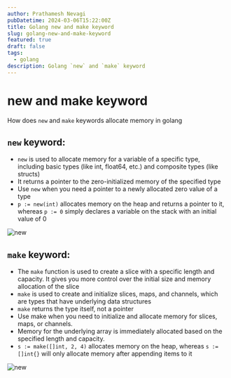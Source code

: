 ```yaml
---
author: Prathamesh Nevagi
pubDatetime: 2024-03-06T15:22:00Z
title: Golang new and make keyword
slug: golang-new-and-make-keyword
featured: true
draft: false
tags:
  - golang
description: Golang `new` and `make` keyword
---
```


# new and make keyword
How does `new` and `make` keywords allocate memory in golang


## `new` keyword:
- `new` is used to allocate memory for a variable of a specific type, including basic types (like int, float64, etc.) and composite types (like structs)
- It returns a pointer to the zero-initialized memory of the specified type
- Use `new` when you need a pointer to a newly allocated zero value of a type
- `p := new(int)` allocates memory on the heap and returns a pointer to it, whereas `p := 0` simply declares a variable on the stack with an initial value of 0

![new](@assets/images/new_keyword.avif)


## `make` keyword:
- The `make` function is used to create a slice with a specific length and capacity. It gives you more control over the initial size and memory allocation of the slice
- `make` is used to create and initialize slices, maps, and channels, which are types that have underlying data structures
- `make` returns the type itself, not a pointer
- Use make when you need to initialize and allocate memory for slices, maps, or channels.
- Memory for the underlying array is immediately allocated based on the specified length and capacity.
- `s := make([]int, 2, 4)` allocates memory on the heap, whereas `s := []int{}` will only allocate memory after appending items to it

![new](@assets/images/make_keyword.avif)
